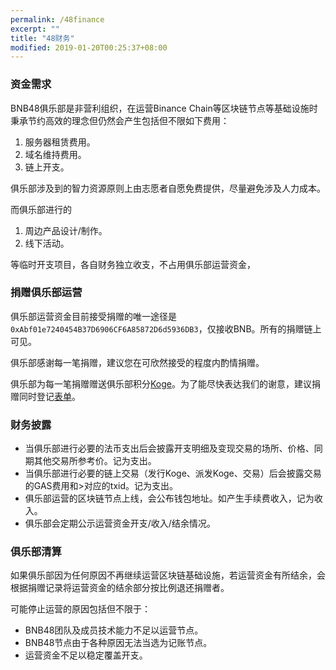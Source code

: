 ```yaml
---
permalink: /48finance
excerpt: ""
title: "48财务"
modified: 2019-01-20T00:25:37+08:00
---
```

### 资金需求
BNB48俱乐部是非营利组织，在运营Binance Chain等区块链节点等基础设施时秉承节约高效的理念但仍然会产生包括但不限如下费用：
1. 服务器租赁费用。
1. 域名维持费用。
1. 链上开支。

俱乐部涉及到的智力资源原则上由志愿者自愿免费提供，尽量避免涉及人力成本。

而俱乐部进行的
1. 周边产品设计/制作。
1. 线下活动。

等临时开支项目，各自财务独立收支，不占用俱乐部运营资金，

### 捐赠俱乐部运营

俱乐部运营资金目前接受捐赠的唯一途径是`0xAbf01e7240454B37D6906CF6A85872D6d5936DB3`，仅接收BNB。所有的捐赠链上可见。

俱乐部感谢每一笔捐赠，建议您在可欣然接受的程度内酌情捐赠。 

俱乐部为每一笔捐赠赠送俱乐部积分[Koge](./koge48)。为了能尽快表达我们的谢意，建议捐赠同时登记[表单](http://bnb48club.mikecrm.com/c3iNLGn)。



### 财务披露
- 当俱乐部进行必要的法币支出后会披露开支明细及变现交易的场所、价格、同期其他交易所参考价。记为支出。
- 当俱乐部进行必要的链上交易（发行Koge、派发Koge、交易）后会披露交易的GAS费用和>对应的txid。记为支出。
- 俱乐部运营的区块链节点上线，会公布钱包地址。如产生手续费收入，记为收入。
- 俱乐部会定期公示运营资金开支/收入/结余情况。

### 俱乐部清算

如果俱乐部因为任何原因不再继续运营区块链基础设施，若运营资金有所结余，会根据捐赠记录将运营资金的结余部分按比例退还捐赠者。

可能停止运营的原因包括但不限于：
- BNB48团队及成员技术能力不足以运营节点。
- BNB48节点由于各种原因无法当选为记账节点。
- 运营资金不足以稳定覆盖开支。
